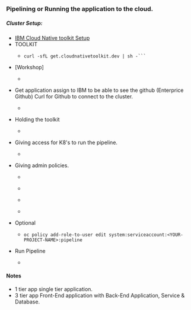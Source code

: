### Pipelining or Running the application to the cloud.
##### Cluster Setup:
- [IBM Cloud Native toolkit Setup ](https://cloudnativetoolkit.dev/resources/workshop/setup/)
- TOOLKIT 
   -  ```
      curl -sfL get.cloudnativetoolkit.dev | sh -```
- [Workshop]
  - ```curl -sfL workshop.cloudnativetoolkit.dev | sh - 
* Get application assign to IBM to be able to see the github (Enterprice Github) Curl for Github to connect to the cluster.
  - ```RELEASE=$(curl -s https://api.github.com/repos/IBM/ibm-garage-tekton-tasks/releases/latest | jq -r '.tag_name')


* Holding the toolkit
  - ```export NAMESPACE="tools"

* Giving access for K8's to run the pipeline.
  - ```kubectl apply -n ${NAMESPACE} -f "https://github.com/IBM/ibm-garage-tekton-tasks/releases/download/${RELEASE}/release.yaml"
   
* Giving admin policies.
  - ```oc adm policy add-scc-to-user anyuid system:serviceaccount:tekton-pipelines:tekton-pipelines-controller
      
  - ```oc adm policy add-scc-to-user anyuid system:serviceaccount:tekton-pipelines:tekton-pipelines-webhook
  - ```oc adm policy add-scc-to-user privileged -z pipeline
  - ```oc adm policy add-role-to-user edit -z pipeline

* Optional
  - ```oc policy add-role-to-user edit system:serviceaccount:<YOUR-PROJECT-NAME>:pipeline```
   
* Run Pipeline
  - ```oc pipeline

#### Notes
* 1 tier app single tier application.
* 3 tier app Front-End application with Back-End Application, Service & Database.
